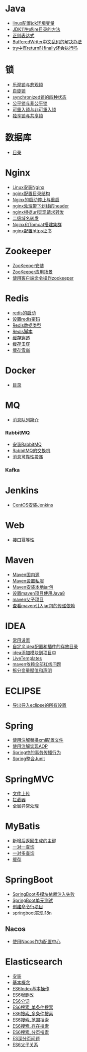 # Java
- <a href="Java/linux配置jdk环境变量.md">linux配置jdk环境变量</a>
- <a href="Java/JDK11生成jre目录的方法.md">JDK11生成jre目录的方法</a>
- <a href="Java/正则表达式.md">正则表达式</a>
- <a href="Java/BufferedWriter中文乱码的解决办法.md">BufferedWriter中文乱码的解决办法</a>
- <a href="Java/try中有return时finally还会执行吗.md">try中有return时finally还会执行吗</a>


# 锁
- <a href="Java/锁/乐观锁与悲观锁.md">乐观锁与悲观锁</a>
- <a href="Java/锁/自旋锁.md">自旋锁</a>
- <a href="Java/锁/synchronized锁的四种状态.md">synchronized锁的四种状态</a>
- <a href="Java/锁/公平锁与非公平锁.md">公平锁与非公平锁</a>
- <a href="Java/锁/可重入锁与非可重入锁.md">可重入锁与非可重入锁</a>
- <a href="Java/锁/独享锁与共享锁.md">独享锁与共享锁</a>

# 数据库
- <a href="DB.md">目录</a>

# Nginx
- <a href="Nginx/Linux安装Nginx.md">Linux安装Nginx</a>
- <a href="Nginx/nginx配置目录结构.md">nginx配置目录结构</a>
- <a href="Nginx/Nginx的启动停止与重启.md">Nginx的启动停止与重启</a>
- <a href="Nginx/nginx处理带下划线的header.md">nginx处理带下划线的header</a>
- <a href="Nginx/nginx根据url实现请求转发.md">nginx根据url实现请求转发</a>
- <a href="Nginx/二级域名转发.md">二级域名转发</a>
- <a href="Nginx/Nginx和Tomcat搭建集群.md">Nginx和Tomcat搭建集群</a>
- <a href="Nginx/nginx配置https证书.md">nginx配置https证书</a>

# Zookeeper
- <a href="Zookeeper/ZooKeeper安装.md">ZooKeeper安装</a>
- <a href="Zookeeper/ZooKeeper应用场景.md">ZooKeeper应用场景</a>
- <a href="Zookeeper/使用客户端命令操作zookeeper.md">使用客户端命令操作zookeeper</a>

# Redis
- <a href="Redis/redis的启动.md">redis的启动</a>
- <a href="Redis/设置redis密码.md">设置redis密码</a>
- <a href="Redis/Redis数据类型.md">Redis数据类型</a>
- <a href="Redis/Redis脚本.md">Redis脚本</a>
- <a href="Redis/缓存穿透.md">缓存穿透</a>
- <a href="Redis/缓存击穿.md">缓存击穿</a>
- <a href="Redis/缓存雪崩.md">缓存雪崩</a>

# Docker
- <a href="Docker.md">目录</a>

# MQ
- <a href="RabbitMQ/消息队列简介.md">消息队列简介</a>
### RabbitMQ
- <a href="RabbitMQ/安装RabbitMQ.md">安装RabbitMQ</a>
- <a href="RabbitMQ/RabbitMQ的交换机.md">RabbitMQ的交换机</a>
- <a href="RabbitMQ/消息可靠性投递.md">消息可靠性投递</a>
### Kafka

# Jenkins
- <a href="Jenkins/CentOS安装Jenkins.md">CentOS安装Jenkins</a>

# Web
- <a href="Java/Web/接口幂等性.md">接口幂等性</a>

# Maven
- <a href="Java/Maven/Maven国内源.md">Maven国内源</a>
- <a href="Java/Maven/Maven设置私服.md">Maven设置私服</a>
- <a href="Java/Maven/Maven安装本地jar包.md">Maven安装本地jar包</a>
- <a href="Java/Maven/设置maven项目使用Java8.md">设置maven项目使用Java8</a>
- <a href="Java/Maven/maven父子项目.md">maven父子项目</a>
- <a href="Java/Maven/查看maven引入jar包的传递依赖.md">查看maven引入jar包的传递依赖</a>

# IDEA
- <a href="Java/idea/常用设置.md">常用设置</a>
- <a href="Java/idea/自定义idea配置和插件的存放目录.md">自定义idea配置和插件的存放目录</a>
- <a href="Java/idea/idea添加模块到项目中.md">idea添加模块到项目中</a>
- <a href="Java/idea/LiveTemplates.md">LiveTemplates</a>
- <a href="Java/idea/maven依赖全部红线问题.md">maven依赖全部红线问题</a>
- <a href="Java/idea/拆分变量赋值和声明.md">拆分变量赋值和声明</a>

# ECLIPSE
- <a href="Java/eclipse/导出导入eclipse的所有设置.md">导出导入eclipse的所有设置</a>

# Spring
- <a href="Java/Spring/使用注解替换xml配置文件.md">使用注解替换xml配置文件</a>
- <a href="Java/Spring/使用注解实现AOP.md">使用注解实现AOP</a>
- <a href="Java/Spring/Spring中的事务传播行为.md">Spring中的事务传播行为</a>
- <a href="Java/Spring/Spring整合Junit.md">Spring整合Junit</a>

# SpringMVC
- <a href="Java/SpringMVC/文件上传.md">文件上传</a>
- <a href="Java/SpringMVC/拦截器.md">拦截器</a>
- <a href="Java/SpringMVC/全局异常处理.md">全局异常处理</a>

# MyBatis
- <a href="Java/MyBatis/新增后返回生成的主键.md">新增后返回生成的主键</a>
- <a href="Java/MyBatis/一对一查询.md">一对一查询</a>
- <a href="Java/MyBatis/一对多查询.md">一对多查询</a>
- <a href="Java/MyBatis/缓存.md">缓存</a>

# SpringBoot
- <a href="Java/SpringBoot/SpringBoot多模块依赖注入失败.md">SpringBoot多模块依赖注入失败</a>
- <a href="Java/SpringBoot/SpringBoot单元测试.md">SpringBoot单元测试</a>
- <a href="Java/SpringBoot/创建命令行项目.md">创建命令行项目</a>
- <a href="Java/SpringBoot/springboot实现i18n.md">springboot实现i18n</a>

## Nacos
- <a href="Java/SpringCloud/nacos/使用Nacos作为配置中心.md">使用Nacos作为配置中心</a>

# Elasticsearch
- <a href="Java/Elasticsearch/安装.md">安装</a>
- <a href="Java/Elasticsearch/基本概念.md">基本概念</a>
- <a href="Java/Elasticsearch/ES6Index基本操作.md">ES6Index基本操作</a>
- <a href="Java/Elasticsearch/ES6增删改.md">ES6增删改</a>
- <a href="Java/Elasticsearch/ES6分词.md">ES6分词</a>
- <a href="Java/Elasticsearch/ES6搜索_单条件搜索.md">ES6搜索_单条件搜索</a>
- <a href="Java/Elasticsearch/ES6搜索_多条件搜索.md">ES6搜索_多条件搜索</a>
- <a href="Java/Elasticsearch/ES6搜索_范围搜索.md">ES6搜索_范围搜索</a>
- <a href="Java/Elasticsearch/ES6搜索_存在搜索.md">ES6搜索_存在搜索</a>
- <a href="Java/Elasticsearch/ES6搜索_分页搜索.md">ES6搜索_分页搜索</a>
- <a href="Java/Elasticsearch/ES深分页问题.md">ES深分页问题</a>
- <a href="Java/Elasticsearch/ES6父子关系.md">ES6父子关系</a>
